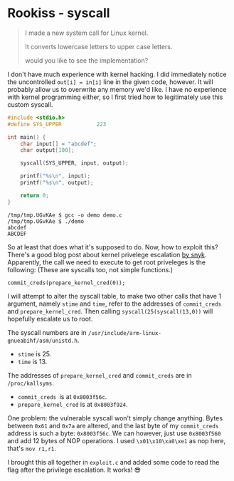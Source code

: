 # Rookiss - syscall

> I made a new system call for Linux kernel.
>
> It converts lowercase letters to upper case letters.
>
> would you like to see the implementation?

I don't have much experience with kernel hacking. I did immediately notice the uncontrolled `out[i] = in[i]` line in the given code, however. It will probably allow us to overwrite any memory we'd like. 
I have no experience with kernel programming either, so I first tried how to legitimately use this custom syscall.

```c
#include <stdio.h>
#define SYS_UPPER			223

int main() {
	char input[] = "abcdef";
	char output[100];

	syscall(SYS_UPPER, input, output);

	printf("%s\n", input);
	printf("%s\n", output);

	return 0;
}
```

```
/tmp/tmp.UGvKAe $ gcc -o demo demo.c
/tmp/tmp.UGvKAe $ ./demo
abcdef
ABCDEF
```

So at least that does what it's supposed to do. Now, how to exploit this? There's a good blog post about kernel privelege escalation [by snyk](https://snyk.io/blog/kernel-privilege-escalation/). Apparently, the call we need to execute to get root priveleges is the following: (These are syscalls too, not simple functions.)

```
commit_creds(prepare_kernel_cred(0));
```

I will attempt to alter the syscall table, to make two other calls that have 1 argument, namely `stime` and `time`, refer to the addresses of `commit_creds` and `prepare_kernel_cred`. Then calling `syscall(25(syscall(13,0))` will hopefully escalate us to root. 

The syscall numbers are in `/usr/include/arm-linux-gnueabihf/asm/unistd.h`.

* `stime` is 25.
* `time` is 13.

The addresses of `prepare_kernel_cred` and `commit_creds` are in `/proc/kallsyms`.

* `commit_creds `is at `0x8003f56c`.
* `prepare_kernel_cred` is at `0x8003f924`.

One problem: the vulnerable syscall won't simply change anything. Bytes between `0x61` and `0x7a` are altered, and the last byte of my `commit_creds` address is such a byte: `0x8003f56c`. We can however, just use `0x8003f560` and add 12 bytes of NOP operations. I used  `\x01\x10\xa0\xe1` as nop here, that's `mov r1,r1`.

I brought this all together in `exploit.c` and added some code to read the flag after the privilege escalation. It works! 😎
